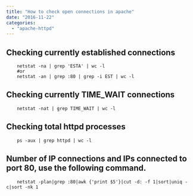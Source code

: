 ```yaml
---
title: "How to check open connections in apache"
date: "2016-11-22"
categories: 
  - "apache-httpd"
---
```


## Checking currently established connections

```
    netstat -na | grep 'ESTA' | wc -l 
    #or
    netstat -an | grep :80 | grep -i EST | wc -l
```

## Checking currently TIME\_WAIT connections

```
    netstat -nat | grep TIME_WAIT | wc -l
```

## Checking total httpd processes

```
    ps -aux | grep httpd | wc -l
```

## Number of IP connections and IPs connected to port 80, use the following command.

```
    netstat -plan|grep :80|awk {'print $5'}|cut -d: -f 1|sort|uniq -c|sort -nk 1
```
